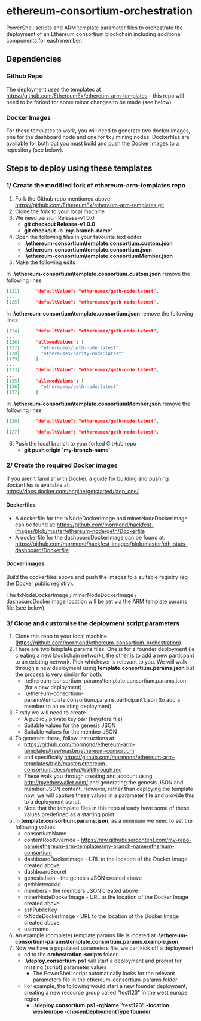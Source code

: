 # ethereum-consortium-orchestration
PowerShell scripts and ARM template parameter files to orchestrate the deployment of an Ethereum consortium blockchain including additional components for each member.

## Dependencies

### Github Repo
The deployment uses the templates at https://github.com/EthereumEx/ethereum-arm-templates - this repo will need to be forked for some minor changes to be made (see below).

### Docker Images
For these templates to work, you will need to generate two docker images, one for the dashboard node and one for tx / mining nodes. Dockerfiles are available for both but you must build and push the Docker images to a repository (see below).

## Steps to deploy using these templates

### 1/ Create the modified fork of ethereum-arm-templates repo

1. Fork the Github repo mentioned above https://github.com/EthereumEx/ethereum-arm-templates.git 
2. Clone the fork to your local machine
3. We need version Release-v1.0.0
    * __git checkout Release-v1.0.0__
    * __git checkout -b 'my-branch-name'__
4. Open the following files in your favourite text editor
    * __.\ethereum-consortium\template.consortium.custom.json__
    * __.\ethereum-consortium\template.consortium.json__
    * __.\ethereum-consortium\template.consortiumMember.json__
5. Make the following edits

In __.\ethereum-consortium\template.consortium.custom.json__ remove the following lines

```json
[121]      "defaultValue": "ethereumex/geth-node:latest",
...
[125]      "defaultValue": "ethereumex/geth-node:latest",
```

In __.\ethereum-consortium\template.consortium.json__ remove the following lines

```json
[124]      "defaultValue": "ethereumex/geth-node:latest",
...
[126]      "allowedValues": [
[127]        "ethereumex/geth-node:latest",
[128]        "ethereumex/parity-node:latest"
[129]      ]
...
[133]      "defaultValue": "ethereumex/geth-node:latest",
...
[135]      "allowedValues": [
[136]        "ethereumex/geth-node:latest"
[137]      ]	  
```

In __.\ethereum-consortium\template.consortiumMember.json__ remove the following lines

```json
[120]      "defaultValue": "ethereumex/geth-node:latest",
...
[127]      "defaultValue": "ethereumex/geth-node:latest",	  
```

6. Push the local branch to your forked GitHub repo
    * __git push origin 'my-branch-name'__ 

### 2/ Create the required Docker images
If you aren't familiar with Docker, a guide for building and pushing dockerfiles is available at: https://docs.docker.com/engine/getstarted/step_one/
#### Dockerfiles
* A dockerfile for the txNodeDockerImage and minerNodeDockerImage can be found at: 
https://github.com/mormond/hackfest-images/blob/master/ethereum-node/geth/Dockerfile  
* A dockerfile for the dashboardDockerImage can be found at:     
https://github.com/mormond/hackfest-images/blob/master/eth-stats-dashboard/Dockerfile 

#### Docker images
Build the dockerfiles above and push the images to a suitable registry (eg the Docker public registry).

The txNodeDockerImage / minerNodeDockerImage / dashboardDockerImage location will be set via the ARM template params file (see below).

### 3/ Clone and customise the deployment script parameters
1. Clone this repo to your local machine (https://github.com/mormond/ethereum-consortium-orchestration)
2. There are two template params files. One is for a founder deployment (ie creating a new blockchain network), the other is to add a new particpant to an existing network. Pick whichever is relevant to you. We will walk through a new deployment using __template.consortium.params.json__ but the process is very similar for both.
   * .\ethereum-consortium-params\template.consortium.params.json (for a new deployment)
   * .\ethereum-consortium-params\template.consortium.params.participant1.json (to add a member to an existing deployment)
3. Firstly we will need to create
   * A public / private key pair (keystore file)
   * Suitable values for the genesis JSON
   * Suitable values for the member JSON
4. To generate these, follow instructions at:
   * https://github.com/mormond/ethereum-arm-templates/tree/master/ethereum-consortium 
   * and specifically https://github.com/mormond/ethereum-arm-templates/blob/master/ethereum-consortium/docs/setupWalkthrough.md 
   * These walk you through creating and account using http://myetherwallet.com/ and generating the genesis JSON and member JSON content. However, rather than deploying the template now, we will capture these values in a parameter file and provide this to a deployment script.
   * Note that the template files in this repo already have some of these values predefined as a starting point 
5. In __template.consortium.params.json__, as a minimum we need to set the following values:
   * consortiumName
   * contentRootOverride - https://raw.githubusercontent.com/my-repo-name/ethereum-arm-templates/my-branch-name/ethereum-consortium
   * dashboardDockerImage - URL to the location of the Docker Image created above
   * dashboardSecret
   * genesisJson - the genesis JSON created above
   * gethNetworkId
   * members - the members JSON created above
   * minerNodeDockerImage - URL to the location of the Docker Image created above
   * sshPublicKey
   * txNodeDockerImage - URL to the location of the Docker Image created above
   * username
6. An example (complete) template params file is located at __.\ethereum-consortium-params\template.consortium.params.example.json__
7. Now we have a populated parameters file, we can kick off a deployment
   * cd to the __orchestration-scripts__ folder
   * __.\deploy.consortium.ps1__ will start a deployment and prompt for missing (script) parameter values
      * The PowerShell script automatically looks for the relevant parameters file in the ethereum-consortium-params folder
   * For example, the following would start a new founder deployment, creating a new resource group called "test123" in the west europe region
      * __.\deploy.consortium.ps1 -rgName "test123" -location westeurope -chosenDeploymentType founder__
